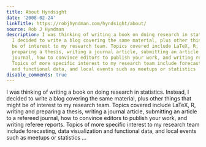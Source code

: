 ```yaml
---
title: About Hyndsight
date: '2008-02-24'
linkTitle: https://robjhyndman.com/hyndsight/about/
source: Rob J Hyndman
description: I was thinking of writing a book on doing research in statistics. Instead,
  I decided to write a blog covering the same material, plus other things that might
  be of interest to my research team. Topics covered include LaTeX, R, writing and
  preparing a thesis, writing a journal article, submitting an article to a refereed
  journal, how to convince editors to publish your work, and writing referee reports.
  Topics of more specific interest to my research team include forecasting, data visualization
  and functional data, and local events such as meetups or statistics ...
disable_comments: true
---
```

I was thinking of writing a book on doing research in statistics. Instead, I decided to write a blog covering the same material, plus other things that might be of interest to my research team. Topics covered include LaTeX, R, writing and preparing a thesis, writing a journal article, submitting an article to a refereed journal, how to convince editors to publish your work, and writing referee reports. Topics of more specific interest to my research team include forecasting, data visualization and functional data, and local events such as meetups or statistics ...